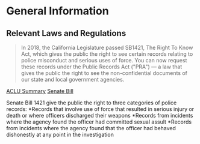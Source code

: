 # General Information

## Relevant Laws and Regulations
>In 2018, the California Legislature passed SB1421, The Right To Know Act, which gives the public the right to see certain records relating to police misconduct and serious uses of force. You can now request these records under the Public Records Act ("PRA") — a law that gives the public the right to see the non-confidential documents of our state and local government agencies.

[ACLU Summary](https://www.aclusocal.org/en/know-your-rights/access-ca-police-records)
[Senate Bill](https://leginfo.legislature.ca.gov/faces/billTextClient.xhtml?bill_id=201720180SB1421)

Senate Bill 1421 give the public the right to three categories of police records: 
*Records that involve use of force that resulted in serious injury or death or where officers
discharged their weapons
*Records from incidents where the agency found the officer had committed sexual assult
*Records from incidents where the agency found that the officer had behaved dishonestly at any point in the investigation